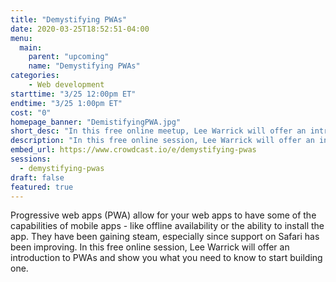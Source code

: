 ```yaml
---
title: "Demystifying PWAs"
date: 2020-03-25T18:52:51-04:00
menu:
  main:
    parent: "upcoming"
    name: "Demystifying PWAs"
categories:
    - Web development
starttime: "3/25 12:00pm ET"
endtime: "3/25 1:00pm ET"
cost: "0"
homepage_banner: "DemistifyingPWA.jpg"
short_desc: "In this free online meetup, Lee Warrick will offer an introduction to PWAs and show you what you need to know to start building one."
description: "In this free online session, Lee Warrick will offer an introduction to PWAs and show you what you need to know to start building one."
embed_url: https://www.crowdcast.io/e/demystifying-pwas
sessions:
  - demystifying-pwas
draft: false
featured: true
---
```


Progressive web apps (PWA) allow for your web apps to have some of the capabilities of mobile apps - like offline availability or the ability to install the app. They have been gaining steam, especially since support on Safari has been improving. In this free online session, Lee Warrick will offer an introduction to PWAs and show you what you need to know to start building one.
